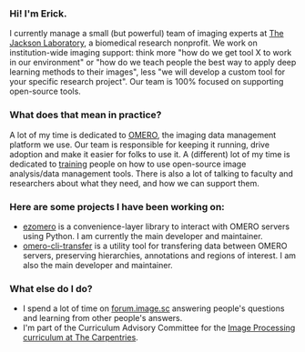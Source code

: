 ### Hi! I'm Erick.
I currently manage a small (but powerful) team of imaging experts at [The Jackson Laboratory](https://github.com/TheJacksonLaboratory/), a biomedical research nonprofit. We work on institution-wide imaging support: think more "how do we get tool X to work in our environment" or "how do we teach people the best way to apply deep learning methods to their images", less "we will develop a custom tool for your specific research project". Our team is 100% focused on supporting open-source tools.

### What does that mean in practice?
A lot of my time is dedicated to [OMERO](https://www.openmicroscopy.org/omero/), the imaging data management platform we use. Our team is responsible for keeping it running, drive adoption and make it easier for folks to use it. A (different) lot of my time is dedicated to [training](https://github.com/erickmartins/training) people on how to use open-source image analysis/data management tools. There is also a lot of talking to faculty and researchers about what they need, and how we can support them.

### Here are some projects I have been working on:
- [ezomero](https://github.com/TheJacksonLaboratory/ezomero) is a convenience-layer library to interact with OMERO servers using Python. I am currently the main developer and maintainer.
- [omero-cli-transfer](https://github.com/ome/omero-cli-transfer) is a utility tool for transfering data between OMERO servers, preserving hierarchies, annotations and regions of interest. I am also the main developer and maintainer.

### What else do I do?
- I spend a lot of time on [forum.image.sc](image.sc) answering people's questions and learning from other people's answers.
- I'm part of the Curriculum Advisory Committee for the [Image Processing curriculum at The Carpentries](https://datacarpentry.org/image-processing/).

<!--
**erickmartins/erickmartins** is a ✨ _special_ ✨ repository because its `README.md` (this file) appears on your GitHub profile.

Here are some ideas to get you started:

- 🔭 I’m currently working on ...
- 🌱 I’m currently learning ...
- 👯 I’m looking to collaborate on ...
- 🤔 I’m looking for help with ...
- 💬 Ask me about ...
- 📫 How to reach me: ...
- 😄 Pronouns: ...
- ⚡ Fun fact: ...
-->
